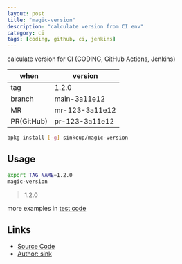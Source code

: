 ```yaml
---
layout: post
title: "magic-version"
description: "calculate version from CI env"
category: ci
tags: [coding, github, ci, jenkins]
---
```


calculate version for CI (CODING, GitHub Actions, Jenkins)

when   | version
-------|---------
tag    | 1.2.0
branch | main-3a11e12
MR     | mr-123-3a11e12
PR(GitHub) | pr-123-3a11e12

```bash
bpkg install [-g] sinkcup/magic-version
```

## Usage

```bash
export TAG_NAME=1.2.0
magic-version
```

> 1.2.0

more examples in [test code](https://github.com/sinkcup/magic-version/tree/main/test)

## Links

* [Source Code](https://github.com/sinkcup/magic-version)
* [Author: sink](https://github.com/sinkcup)

